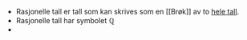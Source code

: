 - Rasjonelle tall er tall som kan skrives som en [[Brøk]] av to [hele tall]([[Heltall]]).
- Rasjonelle tall har symbolet $ℚ$
-